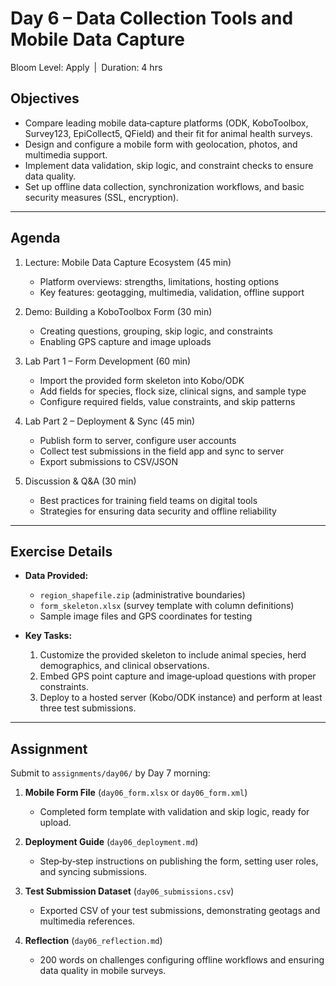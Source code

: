 # **Day 6 – Data Collection Tools and Mobile Data Capture**

Bloom Level: Apply | Duration: 4 hrs  

## Objectives  

- Compare leading mobile data‐capture platforms (ODK, KoboToolbox, Survey123, EpiCollect5, QField) and their fit for animal health surveys.  
- Design and configure a mobile form with geolocation, photos, and multimedia support.  
- Implement data validation, skip logic, and constraint checks to ensure data quality.  
- Set up offline data collection, synchronization workflows, and basic security measures (SSL, encryption).  

---

## Agenda  

1. Lecture: Mobile Data Capture Ecosystem (45 min)  
   - Platform overviews: strengths, limitations, hosting options  
   - Key features: geotagging, multimedia, validation, offline support  

2. Demo: Building a KoboToolbox Form (30 min)  
   - Creating questions, grouping, skip logic, and constraints  
   - Enabling GPS capture and image uploads  

3. Lab Part 1 – Form Development (60 min)  
   - Import the provided form skeleton into Kobo/ODK  
   - Add fields for species, flock size, clinical signs, and sample type  
   - Configure required fields, value constraints, and skip patterns  

4. Lab Part 2 – Deployment & Sync (45 min)  
   - Publish form to server, configure user accounts  
   - Collect test submissions in the field app and sync to server  
   - Export submissions to CSV/JSON  

5. Discussion & Q&A (30 min)  
   - Best practices for training field teams on digital tools  
   - Strategies for ensuring data security and offline reliability  

---

## Exercise Details  

- **Data Provided:**  
  - `region_shapefile.zip` (administrative boundaries)  
  - `form_skeleton.xlsx` (survey template with column definitions)  
  - Sample image files and GPS coordinates for testing  

- **Key Tasks:**  
  1. Customize the provided skeleton to include animal species, herd demographics, and clinical observations.  
  2. Embed GPS point capture and image‐upload questions with proper constraints.  
  3. Deploy to a hosted server (Kobo/ODK instance) and perform at least three test submissions.  

---

## Assignment  

Submit to `assignments/day06/` by Day 7 morning:

1. **Mobile Form File** (`day06_form.xlsx` or `day06_form.xml`)  
   - Completed form template with validation and skip logic, ready for upload.  

2. **Deployment Guide** (`day06_deployment.md`)  
   - Step‐by‐step instructions on publishing the form, setting user roles, and syncing submissions.  

3. **Test Submission Dataset** (`day06_submissions.csv`)  
   - Exported CSV of your test submissions, demonstrating geotags and multimedia references.  

4. **Reflection** (`day06_reflection.md`)  
   - 200 words on challenges configuring offline workflows and ensuring data quality in mobile surveys.
